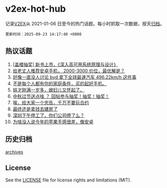 # v2ex-hot-hub

 记录[V2EX](https://www.v2ex.com/)从 2021-01-06 日至今的热门话题。每小时抓取一次数据，按天[归档](archives)。

`更新时间：2025-09-23 14:17:40 +0800`

## 热议话题

1. [[盖楼抽奖] 新书上市，《深入高可用系统原理与设计》](https://www.v2ex.com/t/1161188)
1. [给老丈人推荐安卓手机， 2000-3000 价位，最优解是？](https://www.v2ex.com/t/1161137)
1. [好像一直没人讨论 byd 拿下全球最速汽车 496.22km/h 这件事](https://www.v2ex.com/t/1161096)
1. [不是每个人都有你的家庭条件，买的起好手机。](https://www.v2ex.com/t/1161124)
1. [娃才刚满一岁多，媳妇儿又怀起了。](https://www.v2ex.com/t/1161187)
1. [中秋过节送点啥 ？ 回帖参与抽奖！抽奖！抽奖！](https://www.v2ex.com/t/1161186)
1. [唉，给大家一个忠告，千万不要玩合约](https://www.v2ex.com/t/1161190)
1. [最终还是拿钱去建房了](https://www.v2ex.com/t/1161089)
1. [深圳下午停工了，你们公司停了么？](https://www.v2ex.com/t/1161192)
1. [为啥没人说今年的苹果手感很差，像安卓](https://www.v2ex.com/t/1161071)

## 历史归档

[archives](archives)

## License

See the [LICENSE](LICENSE) file for license rights and limitations (MIT).
